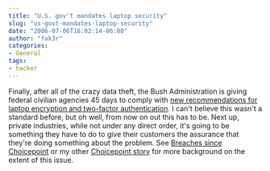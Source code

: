 ```yaml
---
title: "U.S. gov't mandates laptop security"
slug: "us-govt-mandates-laptop-security"
date: "2006-07-06T16:02:14-06:00"
author: "fak3r"
categories:
- General
tags:
- hacker
---
```


Finally, after all of the crazy data theft, the Bush Administration is giving federal civilian agencies 45 days to comply with [new recommendations for laptop encryption and two-factor authentication](http://www.securityfocus.com/brief/239).  I can't believe this wasn't a standard before, but oh well, from now on out this has to be.  Next up, private industries, while not under any direct order, it's going to be something they have to do to give their customers the assurance that they're doing something about the problem.  See [Breaches since Choicepoint](http://www.privacyrights.org/ar/ChronDataBreaches.htm) or my other [Choicepoint story](http://fak3r.com/?p=102) for more background on the extent of this issue.
